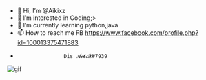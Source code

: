 - 👋 Hi, I’m @Aikixz
- 👀 I’m interested in Coding;>
- 🌱 I’m currently learning python,java
- 📫 How to reach me FB https://www.facebook.com/profile.php?id=100013375471883
-                    Dis 𝓐𝓲𝓴𝓲𝓧#7939 
![gif](https://user-images.githubusercontent.com/108474590/176706460-20841ad9-60d3-47cf-8065-cb93c015cc5a.gif)



<!---
Aikixz/Aikixz is a ✨ special ✨ repository because its `README.md` (this file) appears on your GitHub profile.
You can click the Preview link to take a look at your changes.
--->
